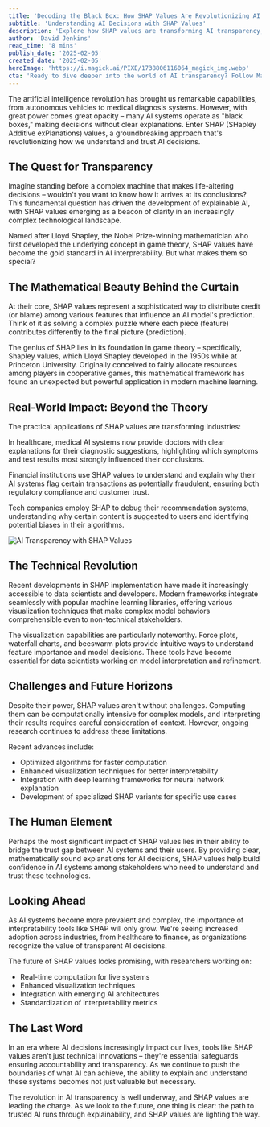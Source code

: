 ```yaml
---
title: 'Decoding the Black Box: How SHAP Values Are Revolutionizing AI Transparency'
subtitle: 'Understanding AI Decisions with SHAP Values'
description: 'Explore how SHAP values are transforming AI transparency, making complex machine learning models more interpretable and trustworthy. From healthcare to finance, discover how this game theory-based approach is revolutionizing our understanding of AI decisions.'
author: 'David Jenkins'
read_time: '8 mins'
publish_date: '2025-02-05'
created_date: '2025-02-05'
heroImage: 'https://i.magick.ai/PIXE/1738806116064_magick_img.webp'
cta: 'Ready to dive deeper into the world of AI transparency? Follow MagickAI on LinkedIn for regular insights on SHAP values, machine learning interpretability, and the latest developments in explainable AI.'
---
```


The artificial intelligence revolution has brought us remarkable capabilities, from autonomous vehicles to medical diagnosis systems. However, with great power comes great opacity – many AI systems operate as "black boxes," making decisions without clear explanations. Enter SHAP (SHapley Additive exPlanations) values, a groundbreaking approach that's revolutionizing how we understand and trust AI decisions.

## The Quest for Transparency

Imagine standing before a complex machine that makes life-altering decisions – wouldn't you want to know how it arrives at its conclusions? This fundamental question has driven the development of explainable AI, with SHAP values emerging as a beacon of clarity in an increasingly complex technological landscape.

Named after Lloyd Shapley, the Nobel Prize-winning mathematician who first developed the underlying concept in game theory, SHAP values have become the gold standard in AI interpretability. But what makes them so special?

## The Mathematical Beauty Behind the Curtain

At their core, SHAP values represent a sophisticated way to distribute credit (or blame) among various features that influence an AI model's prediction. Think of it as solving a complex puzzle where each piece (feature) contributes differently to the final picture (prediction).

The genius of SHAP lies in its foundation in game theory – specifically, Shapley values, which Lloyd Shapley developed in the 1950s while at Princeton University. Originally conceived to fairly allocate resources among players in cooperative games, this mathematical framework has found an unexpected but powerful application in modern machine learning.

## Real-World Impact: Beyond the Theory

The practical applications of SHAP values are transforming industries:

In healthcare, medical AI systems now provide doctors with clear explanations for their diagnostic suggestions, highlighting which symptoms and test results most strongly influenced their conclusions.

Financial institutions use SHAP values to understand and explain why their AI systems flag certain transactions as potentially fraudulent, ensuring both regulatory compliance and customer trust.

Tech companies employ SHAP to debug their recommendation systems, understanding why certain content is suggested to users and identifying potential biases in their algorithms.

![AI Transparency with SHAP Values](https://i.magick.ai/PIXE/1738806116064_magick_img.webp)

## The Technical Revolution

Recent developments in SHAP implementation have made it increasingly accessible to data scientists and developers. Modern frameworks integrate seamlessly with popular machine learning libraries, offering various visualization techniques that make complex model behaviors comprehensible even to non-technical stakeholders.

The visualization capabilities are particularly noteworthy. Force plots, waterfall charts, and beeswarm plots provide intuitive ways to understand feature importance and model decisions. These tools have become essential for data scientists working on model interpretation and refinement.

## Challenges and Future Horizons

Despite their power, SHAP values aren't without challenges. Computing them can be computationally intensive for complex models, and interpreting their results requires careful consideration of context. However, ongoing research continues to address these limitations.

Recent advances include:
- Optimized algorithms for faster computation
- Enhanced visualization techniques for better interpretability
- Integration with deep learning frameworks for neural network explanation
- Development of specialized SHAP variants for specific use cases

## The Human Element

Perhaps the most significant impact of SHAP values lies in their ability to bridge the trust gap between AI systems and their users. By providing clear, mathematically sound explanations for AI decisions, SHAP values help build confidence in AI systems among stakeholders who need to understand and trust these technologies.

## Looking Ahead

As AI systems become more prevalent and complex, the importance of interpretability tools like SHAP will only grow. We're seeing increased adoption across industries, from healthcare to finance, as organizations recognize the value of transparent AI decisions.

The future of SHAP values looks promising, with researchers working on:
- Real-time computation for live systems
- Enhanced visualization techniques
- Integration with emerging AI architectures
- Standardization of interpretability metrics

## The Last Word

In an era where AI decisions increasingly impact our lives, tools like SHAP values aren't just technical innovations – they're essential safeguards ensuring accountability and transparency. As we continue to push the boundaries of what AI can achieve, the ability to explain and understand these systems becomes not just valuable but necessary.

The revolution in AI transparency is well underway, and SHAP values are leading the charge. As we look to the future, one thing is clear: the path to trusted AI runs through explainability, and SHAP values are lighting the way.